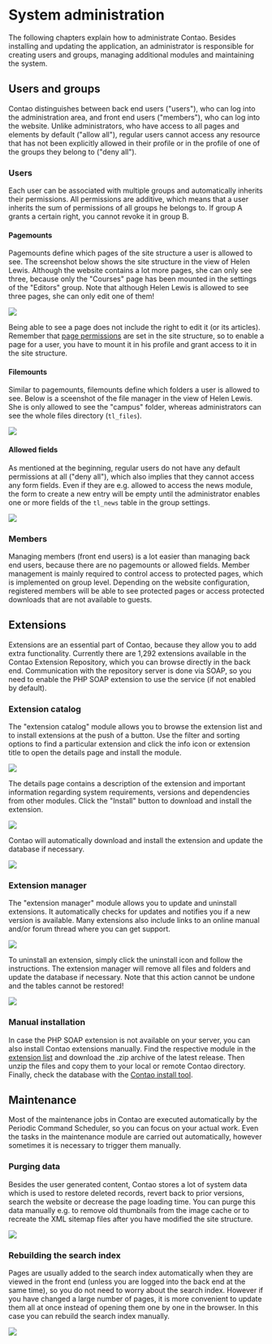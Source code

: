 # System administration

The following chapters explain how to administrate Contao. Besides installing
and updating the application, an administrator is responsible for creating users
and groups, managing additional modules and maintaining the system.


## Users and groups

Contao distinguishes between back end users ("users"), who can log into the
administration area, and front end users ("members"), who can log into the
website. Unlike administrators, who have access to all pages and elements by
default ("allow all"), regular users cannot access any resource that has not
been explicitly allowed in their profile or in the profile of one of the groups
they belong to ("deny all").


### Users

Each user can be associated with multiple groups and automatically inherits
their permissions. All permissions are additive, which means that a user
inherits the sum of permissions of all groups he belongs to. If group A grants a
certain right, you cannot revoke it in group B.


#### Pagemounts

Pagemounts define which pages of the site structure a user is allowed to see.
The screenshot below shows the site structure in the view of Helen Lewis.
Although the website contains a lot more pages, she can only see three, because
only the "Courses" page has been mounted in the settings of the "Editors" group.
Note that although Helen Lewis is allowed to see three pages, she can only edit
one of them!

![](images/site-structure-hlewis.jpg)

Being able to see a page does not include the right to edit it (or its
articles). Remember that [page permissions][1] are set in the site structure, so
to enable a page for a user, you have to mount it in his profile and grant
access to it in the site structure.


#### Filemounts

Similar to pagemounts, filemounts define which folders a user is allowed to see.
Below is a sceenshot of the file manager in the view of Helen Lewis. She is only
allowed to see the "campus" folder, whereas administrators can see the whole
files directory (`tl_files`).

![](images/file-manager-hlewis.jpg)


#### Allowed fields

As mentioned at the beginning, regular users do not have any default permissions
at all ("deny all"), which also implies that they cannot access any form fields.
Even if they are e.g. allowed to access the news module, the form to create a
new entry will be empty until the administrator enables one or more fields of
the `tl_news` table in the group settings.

![](images/allowed-fields.jpg)


### Members

Managing members (front end users) is a lot easier than managing back end users,
because there are no pagemounts or allowed fields. Member management is mainly
required to control access to protected pages, which is implemented on group
level. Depending on the website configuration, registered members will be able
to see protected pages or access protected downloads that are not available to
guests.


## Extensions

Extensions are an essential part of Contao, because they allow you to add extra
functionality. Currently there are 1,292 extensions available in the Contao
Extension Repository, which you can browse directly in the back end.
Communication with the repository server is done via SOAP, so you need to enable
the PHP SOAP extension to use the service (if not enabled by default).


### Extension catalog

The "extension catalog" module allows you to browse the extension list and to
install extensions at the push of a button. Use the filter and sorting options
to find a particular extension and click the info icon or extension title to
open the details page and install the module.

![](images/extension-list.jpg)

The details page contains a description of the extension and important
information regarding system requirements, versions and dependencies from other
modules. Click the "Install" button to download and install the extension.

![](images/extension-details.jpg)

Contao will automatically download and install the extension and update the
database if necessary.

![](images/extension-install.jpg)


### Extension manager

The "extension manager" module allows you to update and uninstall extensions. It
automatically checks for updates and notifies you if a new version is available.
Many extensions also include links to an online manual and/or forum thread where
you can get support.

![](images/extension-manager.jpg)

To uninstall an extension, simply click the uninstall icon and follow the
instructions. The extension manager will remove all files and folders and update
the database if necessary. Note that this action cannot be undone and the tables
cannot be restored!

![](images/extension-uninstall.jpg)


### Manual installation

In case the PHP SOAP extension is not available on your server, you can also
install Contao extensions manually. Find the respective module in the [extension
list][2] and download the .zip archive of the latest release. Then unzip the
files and copy them to your local or remote Contao directory. Finally, check the
database with the [Contao install tool][3].


## Maintenance

Most of the maintenance jobs in Contao are executed automatically by the
Periodic Command Scheduler, so you can focus on your actual work. Even the tasks
in the maintenance module are carried out automatically, however sometimes it is
necessary to trigger them manually.


### Purging data

Besides the user generated content, Contao stores a lot of system data which is
used to restore deleted records, revert back to prior versions, search the
website or decrease the page loading time. You can purge this data manually e.g.
to remove old thumbnails from the image cache or to recreate the XML sitemap
files after you have modified the site structure.

![](images/purge-data.jpg)


### Rebuilding the search index

Pages are usually added to the search index automatically when they are viewed
in the front end (unless you are logged into the back end at the same time), so
you do not need to worry about the search index. However if you have changed a
large number of pages, it is more convenient to update them all at once instead
of opening them one by one in the browser. In this case you can rebuild the
search index manually.

![](images/rebuild-the-search-index.jpg)

[1]: https://contao.org/en/page-types.html#access-rights
[2]: https://contao.org/en/extension-list.html
[3]: https://contao.org/en/installing-contao.html#install-tool
